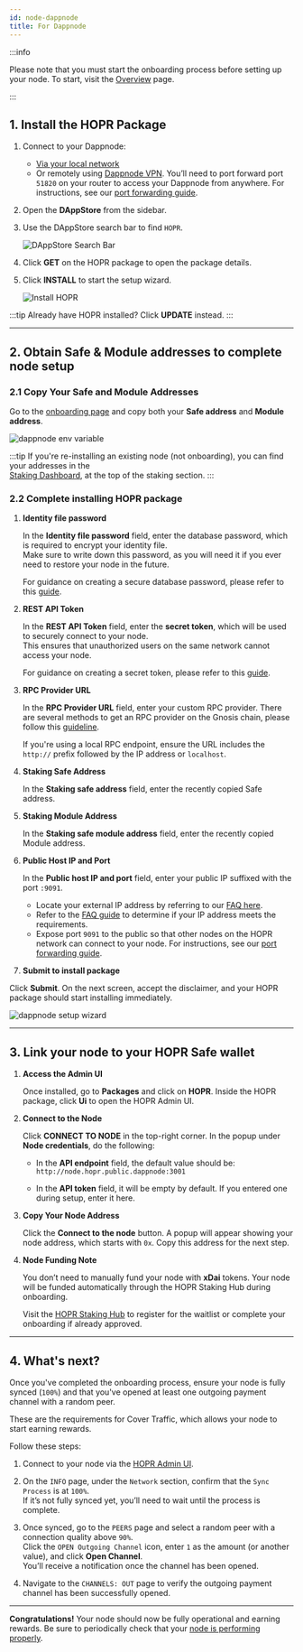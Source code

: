 ```yaml
---
id: node-dappnode
title: For Dappnode
---
```


:::info

Please note that you must start the onboarding process before setting up your node. To start, visit the [Overview](./run-a-node-overview.md) page.

:::

## 1. Install the HOPR Package


1. Connect to your Dappnode:

   - [Via your local network](https://docs.dappnode.io/docs/user/access-your-dappnode/wifi)
   - Or remotely using [Dappnode VPN](https://docs.dappnode.io/docs/user/access-your-dappnode/vpn/overview). You’ll need to port forward port `51820` on your router to access your Dappnode from anywhere. For instructions, see our [port forwarding guide](port-forwarding.md#how-to-configure-port-forwarding).

2. Open the **DAppStore** from the sidebar.

3. Use the DAppStore search bar to find `HOPR`.

   ![DAppStore Search Bar](/img/node/Search-HOPR-Dappstore.png)

4. Click **GET** on the HOPR package to open the package details.

5. Click **INSTALL** to start the setup wizard.

   ![Install HOPR](/img/node/dappnode-hopr-package-view.png)

:::tip
Already have HOPR installed? Click **UPDATE** instead.
:::

---

## 2. Obtain Safe & Module addresses to complete node setup

### 2.1 Copy Your Safe and Module Addresses

Go to the [onboarding page](https://hub.hoprnet.org/staking/onboarding) and copy both your **Safe address** and **Module address**.

![dappnode env variable](/img/node/dappnode-env-variables-3.png)

:::tip
If you're re-installing an existing node (not onboarding), you can find your addresses in the  
[Staking Dashboard](https://hub.hoprnet.org/staking/dashboard), at the top of the staking section.
:::

### 2.2 Complete installing HOPR package

1. **Identity file password**  

   In the **Identity file password** field, enter the database password, which is required to encrypt your identity file.  
   Make sure to write down this password, as you will need it if you ever need to restore your node in the future.

   For guidance on creating a secure database password, please refer to this [guide](./frequently-asked-questions.md#how-do-i-create-a-secure-password-for-the-secret-token-and-database-password).

2. **REST API Token**  

   In the **REST API Token** field, enter the **secret token**, which will be used to securely connect to your node.  
   This ensures that unauthorized users on the same network cannot access your node.

   For guidance on creating a secret token, please refer to this [guide](./frequently-asked-questions.md#how-do-i-create-a-secure-password-for-the-secret-token-and-database-password).

3. **RPC Provider URL**  

   In the **RPC Provider URL** field, enter your custom RPC provider. There are several methods to get an RPC provider on the Gnosis chain, please follow this [guideline](./custom-rpc-provider.md). 
   
   If you're using a local RPC endpoint, ensure the URL includes the `http://` prefix followed by the IP address or `localhost`.

4. **Staking Safe Address**  

   In the **Staking safe address** field, enter the recently copied Safe address.

5. **Staking Module Address**  

   In the **Staking safe module address** field, enter the recently copied Module address.

6. **Public Host IP and Port**  

   In the **Public host IP and port** field, enter your public IP suffixed with the port `:9091`.

   - Locate your external IP address by referring to our [FAQ here](./frequently-asked-questions.md#how-to-find-the-external-ip-address).
   - Refer to the [FAQ guide](./frequently-asked-questions#what-are-the-requirements-for-an-ip-address-to-run-a-hoprd-node) to determine if your IP address meets the requirements.
   - Expose port `9091` to the public so that other nodes on the HOPR network can connect to your node. For instructions, see our [port forwarding guide](port-forwarding.md#how-to-configure-port-forwarding).

 7. **Submit to install package**  
   
   Click **Submit**. On the next screen, accept the disclaimer, and your HOPR package should start installing immediately.

   ![dappnode setup wizard](/img/node/dappnode-hopr-package-install-phase.jpg)

---

## 3. Link your node to your HOPR Safe wallet

1. **Access the Admin UI**  
   
   Once installed, go to **Packages** and click on **HOPR**. Inside the HOPR package, click **Ui** to open the HOPR Admin UI.

2. **Connect to the Node**  
   
   Click **CONNECT TO NODE** in the top-right corner. In the popup under **Node credentials**, do the following:

   - In the **API endpoint** field, the default value should be: `http://node.hopr.public.dappnode:3001`

   - In the **API token** field, it will be empty by default. If you entered one during setup, enter it here.

3. **Copy Your Node Address**  
   
   Click the **Connect to the node** button. A popup will appear showing your node address, which starts with `0x`. Copy this address for the next step.

4. **Node Funding Note**  
   
   You don’t need to manually fund your node with **xDai** tokens. Your node will be funded automatically through the HOPR Staking Hub during onboarding.

   Visit the [HOPR Staking Hub](https://hub.hoprnet.org) to register for the waitlist or complete your onboarding if already approved.

---

## 4. What's next?

Once you've completed the onboarding process, ensure your node is fully synced (`100%`) and that you've opened at least one outgoing payment channel with a random peer.

These are the requirements for Cover Traffic, which allows your node to start earning rewards.

Follow these steps:

1. Connect to your node via the [HOPR Admin UI](./node-management-admin-ui.md#access-the-hopr-admin-ui).

2. On the `INFO` page, under the `Network` section, confirm that the `Sync Process` is at `100%`.  
   If it’s not fully synced yet, you’ll need to wait until the process is complete.

3. Once synced, go to the `PEERS` page and select a random peer with a connection quality above `90%`.  
   Click the `OPEN Outgoing Channel` icon, enter `1` as the amount (or another value), and click **Open Channel**.  
   You’ll receive a notification once the channel has been opened.

4. Navigate to the `CHANNELS: OUT` page to verify the outgoing payment channel has been successfully opened.

---

**Congratulations!** Your node should now be fully operational and earning rewards. Be sure to periodically check that your [node is performing properly](./troubleshooting.md#how-to-check-if-my-node-is-performing-normally).